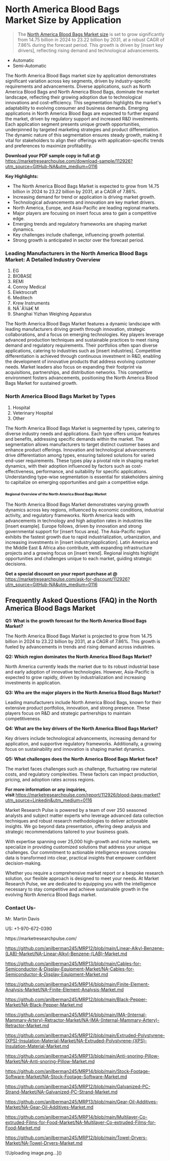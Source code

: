 <h1>North America Blood Bags Market&nbsp;Size by Application</h1><blockquote><p>The <a href="https://marketresearchpulse.com/download-sample/112926?utm_source=GitHub-NA&amp;utm_medium=0116">North America Blood Bags Market size</a> is set to grow significantly from 14.75 billion in 2024 to 23.22 billion by 2031, at a robust CAGR of 7.86% during the forecast period. This growth is driven by [insert key drivers], reflecting rising demand and technological advancements.</p></blockquote><ul><li>Automatic<li> Semi-Automatic</li></ul><p>The North America Blood Bags market size by application demonstrates significant variation across key segments, driven by industry-specific requirements and advancements. Diverse applications, such as North America Blood Bags and North America Blood Bags, dominate the market landscape, reflecting their growing adoption due to technological innovations and cost-efficiency. This segmentation highlights the market's adaptability to evolving consumer and business demands. Emerging applications in North America Blood Bags are expected to further expand the market, driven by regulatory support and increased R&D investments. Each application segment presents unique growth opportunities, underpinned by targeted marketing strategies and product differentiation. The dynamic nature of this segmentation ensures steady growth, making it vital for stakeholders to align their offerings with application-specific trends and preferences to maximize profitability.</p><p><strong>Download your PDF sample copy in full at @ </strong><a href="https://marketresearchpulse.com/download-sample/112926?utm_source=GitHub-NA&amp;utm_medium=0116">https://marketresearchpulse.com/download-sample/112926?utm_source=GitHub-NA&amp;utm_medium=0116</a></p><p><strong>Key Highlights: </strong></p><ul><li>The North America Blood Bags Market is expected to grow from 14.75 billion in 2024 to 23.22 billion by 2031, at a CAGR of 7.86%.</li><li>Increasing demand for trend or application is driving market growth.</li><li>Technological advancements and innovation are key market drivers.</li><li>North America, Europe, and Asia-Pacific are leading regional markets.</li><li>Major players are focusing on insert focus area to gain a competitive edge.</li><li>Emerging trends and regulatory frameworks are shaping market dynamics.</li><li>Key challenges include challenge, influencing growth potential.</li><li>Strong growth is anticipated in sector over the forecast period.</li></ul><h3>Leading Manufacturers in the North America Blood Bags Market: A Detailed Industry Overview</h3><ol><li>EG</li><li>BIOBASE</li><li>REMI</li><li>Conroy Medical</li><li>Elektrocraft</li><li>Meditech</li><li>Krew Instruments</li><li>NÃ¯Â¼â€ M</li><li>Shanghai Yizhan Weighing Apparatus</li></ol><div class="flex max-w-full flex-col flex-grow"><div class="min-h-8 text-message flex w-full flex-col items-end gap-2 whitespace-normal break-words [.text-message+&amp;]:mt-5" dir="auto" data-message-author-role="assistant" data-message-id="fd8432e4-4910-450d-b182-61b7bfb0a01f" data-message-model-slug="gpt-4o"><div class="flex w-full flex-col gap-1 empty:hidden first:pt-[3px]"><div class="markdown prose w-full break-words dark:prose-invert light"><p>The North America Blood Bags Market features a dynamic landscape with leading manufacturers driving growth through innovation, strategic collaborations, and a focus on emerging technologies. Key players leverage advanced production techniques and sustainable practices to meet rising demand and regulatory requirements. Their portfolios often span diverse applications, catering to industries such as [insert industries]. Competitive differentiation is achieved through continuous investment in R&amp;D, enabling the development of innovative products that address evolving customer needs. Market leaders also focus on expanding their footprint via acquisitions, partnerships, and distribution networks. This competitive environment fosters advancements, positioning the North America Blood Bags Market for sustained growth.</p></div></div></div></div><h3>North America Blood Bags Market by Types</h3><ol><li>Hospital<li> Veterinary Hospital<li> Other</li></ol><div class="flex max-w-full flex-col flex-grow"><div class="min-h-8 text-message flex w-full flex-col items-end gap-2 whitespace-normal break-words [.text-message+&amp;]:mt-5" dir="auto" data-message-author-role="assistant" data-message-id="084470be-0bb7-4664-bddf-5156b4f41249" data-message-model-slug="gpt-4o-mini"><div class="flex w-full flex-col gap-1 empty:hidden first:pt-[3px]"><div class="markdown prose w-full break-words dark:prose-invert light"><p>The North America Blood Bags Market is segmented by types, catering to diverse industry needs and applications. Each type offers unique features and benefits, addressing specific demands within the market. The segmentation allows manufacturers to target distinct customer bases and enhance product offerings. Innovation and technological advancements drive differentiation among types, ensuring tailored solutions for varied end-user requirements. These types play a pivotal role in shaping market dynamics, with their adoption influenced by factors such as cost-effectiveness, performance, and suitability for specific applications. Understanding type-wise segmentation is essential for stakeholders aiming to capitalize on emerging opportunities and gain a competitive edge.</p></div></div></div></div><h3><span style="font-size: 11px;">Regional Overview of the North America Blood Bags Market</span></h3><div class="flex max-w-full flex-col flex-grow"><div class="min-h-8 text-message flex w-full flex-col items-end gap-2 whitespace-normal break-words [.text-message+&amp;]:mt-5" dir="auto" data-message-author-role="assistant" data-message-id="e9038762-ce64-4e30-91c9-9bd413514231" data-message-model-slug="gpt-4o-mini"><div class="flex w-full flex-col gap-1 empty:hidden first:pt-[3px]"><div class="markdown prose w-full break-words dark:prose-invert light"><p>The North America Blood Bags Market demonstrates varying growth dynamics across key regions, influenced by economic conditions, industrial activity, and regulatory frameworks. North America leads with advancements in technology and high adoption rates in industries like [insert example]. Europe follows, driven by innovation and strong governmental support for [insert focus area]. The Asia-Pacific region exhibits the fastest growth due to rapid industrialization, urbanization, and increasing investments in [insert industry/application]. Latin America and the Middle East &amp; Africa also contribute, with expanding infrastructure projects and a growing focus on [insert trend]. Regional insights highlight opportunities and challenges unique to each market, guiding strategic decisions.</p></div></div></div></div><p><strong>Get a special discount on your report purchase at @ </strong><a href="https://marketresearchpulse.com/ask-for-discount/112926?utm_source=GitHub-NA&amp;utm_medium=0116">https://marketresearchpulse.com/ask-for-discount/112926?utm_source=GitHub-NA&amp;utm_medium=0116</a></p><h2>Frequently Asked Questions (FAQ) in the North America Blood Bags Market</h2><p><strong>Q1: What is the growth forecast for the North America Blood Bags Market?</strong></p><p>The North America Blood Bags Market is projected to grow from 14.75 billion in 2024 to 23.22 billion by 2031, at a CAGR of 7.86%. This growth is fueled by advancements in trends and rising demand across industries.</p><p><strong>Q2: Which region dominates the North America Blood Bags Market?</strong></p><p>North America currently leads the market due to its robust industrial base and early adoption of innovative technologies. However, Asia-Pacific is expected to grow rapidly, driven by industrialization and increasing investments in application.</p><p><strong>Q3: Who are the major players in the North America Blood Bags Market?</strong></p><p>Leading manufacturers include North America Blood Bags, known for their extensive product portfolios, innovation, and strong presence. These players focus on R&amp;D and strategic partnerships to maintain competitiveness.</p><p><strong>Q4: What are the key drivers of the North America Blood Bags Market?</strong></p><p>Key drivers include technological advancements, increasing demand for application, and supportive regulatory frameworks. Additionally, a growing focus on sustainability and innovation is shaping market dynamics.</p><p><strong>Q5: What challenges does the North America Blood Bags Market face?</strong></p><p>The market faces challenges such as challenge, fluctuating raw material costs, and regulatory complexities. These factors can impact production, pricing, and adoption rates across regions.</p><p><strong>For more information or any inquiries, visit&nbsp;</strong><a href="https://marketresearchpulse.com/report/112926/blood-bags-market?utm_source=Linkedin&utm_medium=0116">https://marketresearchpulse.com/report/112926/blood-bags-market?utm_source=Linkedin&utm_medium=0116</a></p><p>Market Research Pulse is powered by a team of over 250 seasoned analysts and subject matter experts who leverage advanced data collection techniques and robust research methodologies to deliver actionable insights. We go beyond data presentation, offering deep analysis and strategic recommendations tailored to your business goals.</p><p>With expertise spanning over 25,000 high-growth and niche markets, we specialize in providing customized solutions that address your unique challenges. Our commitment to actionable intelligence ensures complex data is transformed into clear, practical insights that empower confident decision-making.</p><p>Whether you require a comprehensive market report or a bespoke research solution, our flexible approach is designed to meet your needs. At Market Research Pulse, we are dedicated to equipping you with the intelligence necessary to stay competitive and achieve sustainable growth in the evolving North America Blood Bags market.</p><h3><strong>Contact Us-</strong></h3><p>Mr. Martin Davis</p><p>US: +1-970-672-0390</p><p>https://marketresearchpulse.com/</p><p><a href="https://github.com/anilberman245/MRP12/blob/main/Linear-Alkyl-Benzene-(LAB)-Market/NA-Linear-Alkyl-Benzene-(LAB)-Market.md">https://github.com/anilberman245/MRP12/blob/main/Linear-Alkyl-Benzene-(LAB)-Market/NA-Linear-Alkyl-Benzene-(LAB)-Market.md</a></p><p><a href="https://github.com/anilberman245/MRP13/blob/main/Cables-for-Semiconductor-&-Display-Equipment-Market/NA-Cables-for-Semiconductor-&-Display-Equipment-Market.md">https://github.com/anilberman245/MRP13/blob/main/Cables-for-Semiconductor-&-Display-Equipment-Market/NA-Cables-for-Semiconductor-&-Display-Equipment-Market.md</a></p><p><a href="https://github.com/anilberman245/MRP14/blob/main/Finite-Element-Analysis-Market/NA-Finite-Element-Analysis-Market.md">https://github.com/anilberman245/MRP14/blob/main/Finite-Element-Analysis-Market/NA-Finite-Element-Analysis-Market.md</a></p><p><a href="https://github.com/anilberman245/MRP12/blob/main/Black-Pepper-Market/NA-Black-Pepper-Market.md">https://github.com/anilberman245/MRP12/blob/main/Black-Pepper-Market/NA-Black-Pepper-Market.md</a></p><p><a href="https://github.com/anilberman245/MRP14/blob/main/IMA-(Internal-Mammary-Artery)-Retractor-Market/NA-IMA-(Internal-Mammary-Artery)-Retractor-Market.md">https://github.com/anilberman245/MRP14/blob/main/IMA-(Internal-Mammary-Artery)-Retractor-Market/NA-IMA-(Internal-Mammary-Artery)-Retractor-Market.md</a></p><p><a href="https://github.com/anilberman245/MRP12/blob/main/Extruded-Polystyrene-(XPS)-Insulation-Material-Market/NA-Extruded-Polystyrene-(XPS)-Insulation-Material-Market.md">https://github.com/anilberman245/MRP12/blob/main/Extruded-Polystyrene-(XPS)-Insulation-Material-Market/NA-Extruded-Polystyrene-(XPS)-Insulation-Material-Market.md</a></p><p><a href="https://github.com/anilberman245/MRP13/blob/main/Anti-snoring-Pillow-Market/NA-Anti-snoring-Pillow-Market.md">https://github.com/anilberman245/MRP13/blob/main/Anti-snoring-Pillow-Market/NA-Anti-snoring-Pillow-Market.md</a></p><p><a href="https://github.com/anilberman245/MRP14/blob/main/Stock-Footage-Software-Market/NA-Stock-Footage-Software-Market.md">https://github.com/anilberman245/MRP14/blob/main/Stock-Footage-Software-Market/NA-Stock-Footage-Software-Market.md</a></p><p><a href="https://github.com/anilberman245/MRP12/blob/main/Galvanized-PC-Strand-Market/NA-Galvanized-PC-Strand-Market.md">https://github.com/anilberman245/MRP12/blob/main/Galvanized-PC-Strand-Market/NA-Galvanized-PC-Strand-Market.md</a></p><p><a href="https://github.com/anilberman245/MRP13/blob/main/Gear-Oil-Additives-Market/NA-Gear-Oil-Additives-Market.md">https://github.com/anilberman245/MRP13/blob/main/Gear-Oil-Additives-Market/NA-Gear-Oil-Additives-Market.md</a></p><p><a href="https://github.com/anilberman245/MRP14/blob/main/Multilayer-Co-extruded-Films-for-Food-Market/NA-Multilayer-Co-extruded-Films-for-Food-Market.md">https://github.com/anilberman245/MRP14/blob/main/Multilayer-Co-extruded-Films-for-Food-Market/NA-Multilayer-Co-extruded-Films-for-Food-Market.md</a></p><p><a href="https://github.com/anilberman245/MRP12/blob/main/Towel-Dryers-Market/NA-Towel-Dryers-Market.md">https://github.com/anilberman245/MRP12/blob/main/Towel-Dryers-Market/NA-Towel-Dryers-Market.md</a></p>
![Uploading image.png…]()
